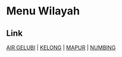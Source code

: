 # Menu Wilayah

## Link

[AIR GELUBI](https://github.com/gigit-pemilu/pemilu-2024-21-kepulauan-riau/tree/main/pileg-dpr/hitung-suara/sub/21-kepulauan-riau/sub/01-bintan/sub/14-bintan-pesisir/sub/2004-air-gelubi)
 | 
[KELONG](https://github.com/gigit-pemilu/pemilu-2024-21-kepulauan-riau/tree/main/pileg-dpr/hitung-suara/sub/21-kepulauan-riau/sub/01-bintan/sub/14-bintan-pesisir/sub/2001-kelong)
 | 
[MAPUR](https://github.com/gigit-pemilu/pemilu-2024-21-kepulauan-riau/tree/main/pileg-dpr/hitung-suara/sub/21-kepulauan-riau/sub/01-bintan/sub/14-bintan-pesisir/sub/2002-mapur)
 | 
[NUMBING](https://github.com/gigit-pemilu/pemilu-2024-21-kepulauan-riau/tree/main/pileg-dpr/hitung-suara/sub/21-kepulauan-riau/sub/01-bintan/sub/14-bintan-pesisir/sub/2003-numbing)

